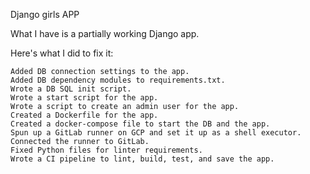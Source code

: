 Django girls APP

What I have is a partially working Django app.

Here's what I did to fix it:

    Added DB connection settings to the app.
    Added DB dependency modules to requirements.txt.
    Wrote a DB SQL init script.
    Wrote a start script for the app.
    Wrote a script to create an admin user for the app.
    Created a Dockerfile for the app.
    Created a docker-compose file to start the DB and the app.
    Spun up a GitLab runner on GCP and set it up as a shell executor.
    Connected the runner to GitLab.
    Fixed Python files for linter requirements.
    Wrote a CI pipeline to lint, build, test, and save the app.
